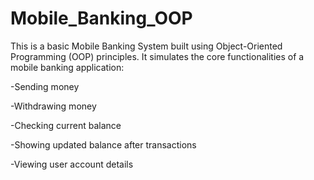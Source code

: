 # Mobile_Banking_OOP
This is a basic Mobile Banking System built using Object-Oriented Programming (OOP) principles. It simulates the core functionalities of a mobile banking application:

-Sending money

-Withdrawing money

-Checking current balance

-Showing updated balance after transactions

-Viewing user account details
